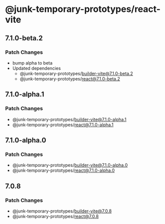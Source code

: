 # @junk-temporary-prototypes/react-vite

## 7.1.0-beta.2

### Patch Changes

- bump alpha to beta
- Updated dependencies
  - @junk-temporary-prototypes/builder-vite@7.1.0-beta.2
  - @junk-temporary-prototypes/react@7.1.0-beta.2

## 7.1.0-alpha.1

### Patch Changes

- @junk-temporary-prototypes/builder-vite@7.1.0-alpha.1
- @junk-temporary-prototypes/react@7.1.0-alpha.1

## 7.1.0-alpha.0

### Patch Changes

- @junk-temporary-prototypes/builder-vite@7.1.0-alpha.0
- @junk-temporary-prototypes/react@7.1.0-alpha.0

## 7.0.8

### Patch Changes

- @junk-temporary-prototypes/builder-vite@7.0.8
- @junk-temporary-prototypes/react@7.0.8
